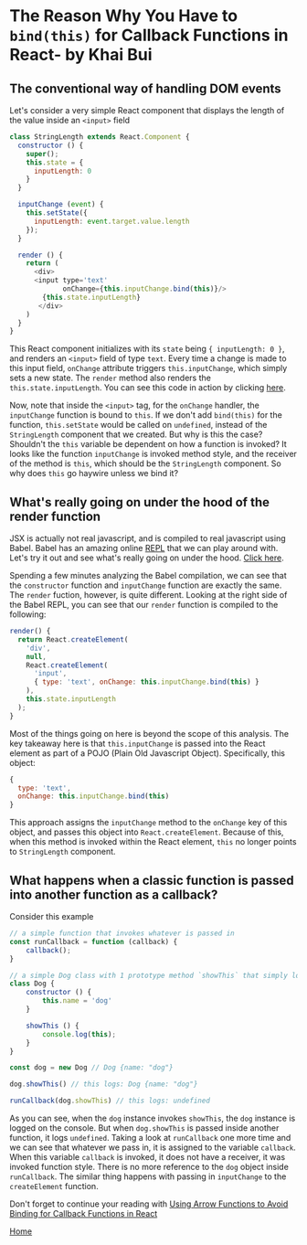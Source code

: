 # The Reason Why You Have to `bind(this)` for Callback Functions in React- by Khai Bui

## The conventional way of handling DOM events

Let's consider a very simple React component that displays the length of the value inside an `<input>` field

```javascript
class StringLength extends React.Component {
  constructor () {
    super();
    this.state = {
      inputLength: 0
    }
  }

  inputChange (event) {
    this.setState({
      inputLength: event.target.value.length
    });
  }

  render () {
    return (
      <div>
      <input type='text'
             onChange={this.inputChange.bind(this)}/>
        {this.state.inputLength}
       </div>
    )
  }
}
```

This React component initializes with its `state` being `{ inputLength: 0 }`, and renders an `<input>` field of type `text`. Every time a change is made to this input field, `onChange` attribute triggers `this.inputChange`, which simply sets a new state. The `render` method also renders the `this.state.inputLength`. You can see this code in action by clicking [here][demo].

[demo]: https://codepen.io/khaivubui/full/JygGKZ/

Now, note that inside the `<input>` tag, for the `onChange` handler, the `inputChange` function is bound to `this`. If we don't add `bind(this)` for the function, `this.setState` would be called on `undefined`, instead of the `StringLength` component that we created. But why is this the case? Shouldn't the `this` variable be dependent on how a function is invoked? It looks like the function `inputChange` is invoked method style, and the receiver of the method is `this`, which should be the `StringLength` component. So why does `this` go haywire unless we bind it?

## What's really going on under the hood of the render function

JSX is actually not real javascript, and is compiled to real javascript using Babel. Babel has an amazing online [REPL][babel-repl] that we can play around with. Let's try it out and see what's really going on under the hood. [Click here][babel-repl].

[babel-repl]:https://babeljs.io/repl/#?babili=false&browsers=&build=&builtIns=false&code_lz=MYGwhgzhAEDKAuAnAlgOwOYBkCmH4AtpsAPeXAExgCVsxh4A6AYQHsBbABxdV3mgG8AUNGjBuEJAFd6LRNAAUASgHCR0CJI7ZESgNyqRBZBAYSwZaAF4VatWg6T4OPPgBc0AAwHoAX1V_Ve0cmfDAMbAVsADdeZSFbIxMIbHgEc2x5eNtoIKdcdAJ3aN4GeDBEdBSGKLAQSWwGEHyCbx9FfREAkUQKbQU47x74SURUBW8RAB5yZCiAPgnoSdzoeABPLUsAcjJSLcXskW4QsMrLfkSGXJPwhgAjNHJ5RMUfAHoFw5EL_GNTMrIV1QDjyLj8X0mbxm828in8gh8QA&debug=false&circleciRepo=&evaluate=false&lineWrap=false&presets=react&prettier=false&targets=&version=6.26.0

Spending a few minutes analyzing the Babel compilation, we can see that the `constructor` function and `inputChange` function are exactly the same. The `render` fuction, however, is quite different. Looking at the right side of the Babel REPL, you can see that our `render` function is compiled to the following:
```javascript
render() {
  return React.createElement(
    'div',
    null,
    React.createElement(
      'input',
      { type: 'text', onChange: this.inputChange.bind(this) }
    ),
    this.state.inputLength
  );
}
```

Most of the things going on here is beyond the scope of this analysis. The key takeaway here is that `this.inputChange` is passed into the React element as part of a POJO (Plain Old Javascript Object). Specifically, this object:
```javascript
{
  type: 'text',
  onChange: this.inputChange.bind(this)
}
```
This approach assigns the `inputChange` method to the `onChange` key of this object, and passes this object into `React.createElement`. Because of this, when this method is invoked within the React element, `this` no longer points to `StringLength` component.

## What happens when a classic function is passed into another function as a callback?

Consider this example

```javascript
// a simple function that invokes whatever is passed in
const runCallback = function (callback) {
    callback();
}

// a simple Dog class with 1 prototype method `showThis` that simply logs `this`
class Dog {
    constructor () {
        this.name = 'dog'
    }

    showThis () {
        console.log(this);
    }
}

const dog = new Dog // Dog {name: "dog"}

dog.showThis() // this logs: Dog {name: "dog"}

runCallback(dog.showThis) // this logs: undefined
```

As you can see, when the `dog` instance invokes `showThis`, the `dog` instance is logged on the console. But when `dog.showThis` is passed inside another function, it logs `undefined`. Taking a look at `runCallback` one more time and we can see that whatever we pass in, it is assigned to the variable `callback`. When this variable `callback` is invoked, it does not have a receiver, it was invoked function style. There is no more reference to the `dog` object inside `runCallback`. The similar thing happens with passing in `inputChange` to the `createElement` function.

Don't forget to continue your reading with [Using Arrow Functions to Avoid Binding for Callback Functions in React][arrow-event-handlers]

[Home][home]

[home]: ../README.md
[arrow-event-handlers]: arrow_event_handlers.md
